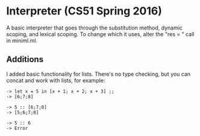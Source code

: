 # Interpreter (CS51 Spring 2016)

A basic interpreter that goes through the substitution method, dynamic scoping, and lexical scoping.
To change which it uses, alter the "res = " call in miniml.ml. 

## Additions

I added basic functionality for lists. There's no type checking, but you can concat and work with lists,
for example:

	-> let x = 5 in [x + 1; x + 2; x + 3] ;;
	-> [6;7;8]

	-> 5 :: [6;7;8]
	-> [5;6;7;8]

	-> 5 :: 6
	-> Error

